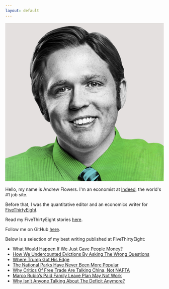 ```yaml
---
layout: default
---
```


![](/assets/ANDREWFLOWERS_fivethirtyeight_headshot.jpeg)

Hello, my name is Andrew Flowers. I'm an economist at [Indeed](https://www.indeed.com/), the world's #1 job site. 

Before that, I was the quantitative editor and an economics writer for [FiveThirtyEight](http://fivethirtyeight.com). 

Read my FiveThirtyEight stories [here](http://fivethirtyeight.com/contributors/andrew-flowers/). 

Follow me on GitHub [here](http://github.com/andrewflowers).

Below is a selection of my best writing published at FiveThirtyEight:

* [What Would Happen If We Just Gave People Money?](http://fivethirtyeight.com/features/universal-basic-income/)
* [How We Undercounted Evictions By Asking The Wrong Questions](https://fivethirtyeight.com/features/how-we-undercounted-evictions-by-asking-the-wrong-questions/)
* [Where Trump Got His Edge](http://fivethirtyeight.com/features/where-trump-got-his-edge/)
* [The National Parks Have Never Been More Popular](http://fivethirtyeight.com/features/the-national-parks-have-never-been-more-popular/)
* [Why Critics Of Free Trade Are Talking China, Not NAFTA](http://fivethirtyeight.com/features/why-critics-of-free-trade-are-talking-china-not-nafta/)
* [Marco Rubio’s Paid Family Leave Plan May Not Work](http://fivethirtyeight.com/features/marco-rubios-paid-family-leave-plan-may-not-work/)
* [Why Isn’t Anyone Talking About The Deficit Anymore?](http://fivethirtyeight.com/features/why-isnt-anyone-talking-about-the-deficit-anymore/)

